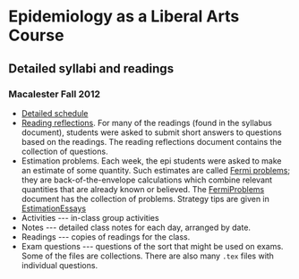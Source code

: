# Epidemiology as a Liberal Arts Course

## Detailed syllabi and readings

### Macalester Fall 2012

* [Detailed schedule](Macalester/Syllabus-Fall-2012.html)
* [Reading reflections](Macalester/ReadingReflections.html).  For many of the readings (found in the syllabus document), students were asked to submit short answers to questions based on the readings.  The reading reflections document contains the collection of questions.
* Estimation problems. Each week, the epi students were asked to make an estimate of some quantity.  Such estimates are called [Fermi problems](https://en.wikipedia.org/wiki/Fermi_problem); they are back-of-the-envelope calculations which combine relevant quantities that are already known or believed.  The [FermiProblems](FermiProblems.html) document has the collection of problems.  Strategy tips are given in [EstimationEssays](EstimationEssays.html)
* Activities --- in-class group activities
* Notes --- detailed class notes for each day, arranged by date.
* Readings --- copies of readings for the class.  
* Exam questions --- questions of the sort that might be used on exams.  Some of the files are collections.  There are also many `.tex` files with individual questions.
